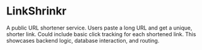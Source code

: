 # LinkShrinkr
A public URL shortener service. Users paste a long URL and get a unique, shorter link. Could include basic click tracking for each shortened link. This showcases backend logic, database interaction, and routing.
